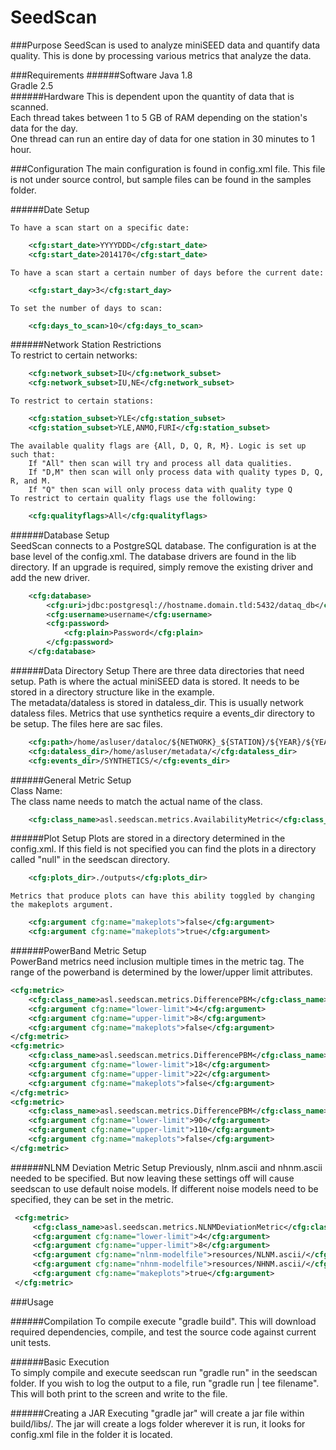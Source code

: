 SeedScan
========

###Purpose
    SeedScan is used to analyze miniSEED data and quantify data quality. This is done by processing
    various metrics that analyze the data.
    
###Requirements
######Software
Java 1.8  
Gradle 2.5  
######Hardware
This is dependent upon the quantity of data that is scanned.  
Each thread takes between 1 to 5 GB of RAM depending on the station's data for the day.  
One thread can run an entire day of data for one station in 30 minutes to 1 hour.  

###Configuration
    The main configuration is found in config.xml file. This file is not under source control, but
    sample files can be found in the samples folder.

######Date Setup  

    To have a scan start on a specific date:  
```xml
    <cfg:start_date>YYYYDDD</cfg:start_date>  
    <cfg:start_date>2014170</cfg:start_date>  
```

    To have a scan start a certain number of days before the current date:  
```xml
    <cfg:start_day>3</cfg:start_day>
```

    To set the number of days to scan:  
```xml
    <cfg:days_to_scan>10</cfg:days_to_scan>  
```

######Network Station Restrictions  
    To restrict to certain networks:  
```xml
    <cfg:network_subset>IU</cfg:network_subset>  
    <cfg:network_subset>IU,NE</cfg:network_subset>  
```

    To restrict to certain stations:  
```xml
    <cfg:station_subset>YLE</cfg:station_subset>  
    <cfg:station_subset>YLE,ANMO,FURI</cfg:station_subset>
```

    The available quality flags are {All, D, Q, R, M}. Logic is set up such that:
    	If "All" then scan will try and process all data qualities. 
    	If "D,M" then scan will only process data with quality types D, Q, R, and M.
    	If "Q" then scan will only process data with quality type Q
    To restrict to certain quality flags use the following: 
```xml
    <cfg:qualityflags>All</cfg:qualityflags>  
```

######Database Setup  
    SeedScan connects to a PostgreSQL database. The configuration is at the base level of the
    config.xml. The database drivers are found in the lib directory. If an upgrade is required,
    simply remove the existing driver and add the new driver.  
```xml
    <cfg:database>
        <cfg:uri>jdbc:postgresql://hostname.domain.tld:5432/dataq_db</cfg:uri>
        <cfg:username>username</cfg:username>
        <cfg:password>
            <cfg:plain>Password</cfg:plain>
        </cfg:password>
    </cfg:database>
```

######Data Directory Setup
    There are three data directories that need setup. Path is where the actual miniSEED data is stored.
    It needs to be stored in a directory structure like in the example.  
    The metadata/dataless is stored in dataless_dir. This is usually network dataless files.
    Metrics that use synthetics require a events_dir directory to be setup. The files here are sac files.
```xml
    <cfg:path>/home/asluser/dataloc/${NETWORK}_${STATION}/${YEAR}/${YEAR}_${JDAY}_${NETWORK}_${STATION}</cfg:path>
    <cfg:dataless_dir>/home/asluser/metadata/</cfg:dataless_dir>
    <cfg:events_dir>/SYNTHETICS/</cfg:events_dir>
```

######General Metric Setup  
    Class Name:  
    The class name needs to match the actual name of the class.  
```xml
    <cfg:class_name>asl.seedscan.metrics.AvailabilityMetric</cfg:class_name>
```
######Plot Setup
    Plots are stored in a directory determined in the config.xml.  If this field is not specified
    you can find the plots in a directory called "null" in the seedscan directory.
```xml 
    <cfg:plots_dir>./outputs</cfg:plots_dir>
```
    Metrics that produce plots can have this ability toggled by changing the makeplots argument.
```xml
    <cfg:argument cfg:name="makeplots">false</cfg:argument>
    <cfg:argument cfg:name="makeplots">true</cfg:argument>
```

######PowerBand Metric Setup  
    PowerBand metrics need inclusion multiple times in the metric tag. The range of the powerband is
    determined by the lower/upper limit attributes.  

```xml
<cfg:metric>
    <cfg:class_name>asl.seedscan.metrics.DifferencePBM</cfg:class_name>
    <cfg:argument cfg:name="lower-limit">4</cfg:argument>
    <cfg:argument cfg:name="upper-limit">8</cfg:argument>
    <cfg:argument cfg:name="makeplots">false</cfg:argument>
</cfg:metric>
<cfg:metric>
    <cfg:class_name>asl.seedscan.metrics.DifferencePBM</cfg:class_name>
    <cfg:argument cfg:name="lower-limit">18</cfg:argument>
    <cfg:argument cfg:name="upper-limit">22</cfg:argument>
    <cfg:argument cfg:name="makeplots">false</cfg:argument>
</cfg:metric>
<cfg:metric>
    <cfg:class_name>asl.seedscan.metrics.DifferencePBM</cfg:class_name>
    <cfg:argument cfg:name="lower-limit">90</cfg:argument>
    <cfg:argument cfg:name="upper-limit">110</cfg:argument>
    <cfg:argument cfg:name="makeplots">false</cfg:argument>
</cfg:metric>
```

######NLNM Deviation Metric Setup
    Previously, nlnm.ascii and nhnm.ascii needed to be specified. But now leaving these settings off will cause seedscan to use default noise models. If different noise models need to be specified, they can be set in the metric.
    
```xml
 <cfg:metric>
     <cfg:class_name>asl.seedscan.metrics.NLNMDeviationMetric</cfg:class_name>
     <cfg:argument cfg:name="lower-limit">4</cfg:argument>
     <cfg:argument cfg:name="upper-limit">8</cfg:argument>
     <cfg:argument cfg:name="nlnm-modelfile">resources/NLNM.ascii/</cfg:argument>
     <cfg:argument cfg:name="nhnm-modelfile">resources/NHNM.ascii/</cfg:argument>
     <cfg:argument cfg:name="makeplots">true</cfg:argument>
 </cfg:metric>
```

###Usage

######Compilation
    To compile execute "gradle build". This will download required dependencies, compile, and test the source code against current unit tests.
    
######Basic Execution  
    To simply compile and execute seedscan run "gradle run" in the seedscan folder.
    If you wish to log the output to a file, run "gradle run | tee filename". This will both print
    to the screen and write to the file.

######Creating a JAR
    Executing "gradle jar" will create a jar file within build/libs/. The jar will create a logs folder wherever it is run, it looks for config.xml file in the folder it is located.
